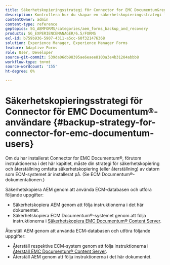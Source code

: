 ```yaml
---
title: Säkerhetskopieringsstrategi för Connector for EMC Documentum&reg; användare
description: Kontrollera hur du skapar en säkerhetskopieringsstrategi för Connector för EMC Documentum&reg;-användare.
contentOwner: admin
content-type: reference
geptopics: SG_AEMFORMS/categories/aem_forms_backup_and_recovery
products: SG_EXPERIENCEMANAGER/6.5/FORMS
exl-id: b759b936-5907-4311-a5cc-60f321476368
solution: Experience Manager, Experience Manager Forms
feature: Adaptive Forms
role: User, Developer
source-git-commit: 539da06db98395ae6eaee8103a3e4b31204abbb8
workflow-type: tm+mt
source-wordcount: '155'
ht-degree: 0%

---
```


# Säkerhetskopieringsstrategi för Connector för EMC Documentum®-användare {#backup-strategy-for-connector-for-emc-documentum-users}

Om du har installerat Connector for EMC Documentum®, förutom instruktionerna i det här kapitlet, måste din strategi för säkerhetskopiering och återställning omfatta säkerhetskopiering (eller återställning) av datorn som ECM-systemet är installerat på. (Se ECM Documentum®-dokumentationen.)

Säkerhetskopiera AEM genom att använda ECM-databasen och utföra följande uppgifter:

* Säkerhetskopiera AEM genom att följa instruktionerna i det här dokumentet.
* Säkerhetskopiera ECM Documentum®-systemet genom att följa instruktionerna i [Säkerhetskopiera EMC Documentum® Content Server](/help/forms/using/admin-help/backing-recovering-emc-documentum-repository.md#back-up-the-emc-documentum-content-server).

Återställ AEM genom att använda ECM-databasen och utföra följande uppgifter:

* Återställ respektive ECM-system genom att följa instruktionerna i [Återställ EMC Documentum® Content Server](/help/forms/using/admin-help/backing-recovering-emc-documentum-repository.md#restore-the-emc-documentum-content-server).
* Återställ AEM genom att följa instruktionerna i det här dokumentet.
